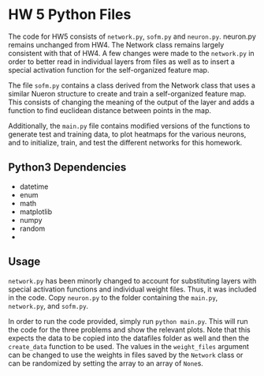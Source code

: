 # HW 5 Python Files
The code for HW5 consists of `network.py`, `sofm.py` and `neuron.py`. neuron.py remains unchanged from HW4.
The Network class remains largely consistent with that of HW4. A few changes were made to the `network.py` in
order to better read in individual layers from files as well as to insert a special activation function for the 
self-organized feature map.

The file `sofm.py` contains a class derived from the Network class that uses a similar Nueron structure to create
and train a self-organized feature map. This consists of changing the meaning of the output of the layer and adds
a function to find euclidean distance between points in the map.

Additionally, the `main.py` file contains modified versions of the functions to generate test and training data, 
to plot heatmaps for the various neurons, and to initialize, train, and test the different networks for this homework.

## Python3 Dependencies
- datetime
- enum
- math
- matplotlib
- numpy
- random
- 

## Usage
`network.py` has been minorly changed to account for substituting layers with special activation functions
and individual weight files. Thus, it was included in the code. Copy `neuron.py` to the folder containing the
`main.py`, `network.py`, and `sofm.py`.

In order to run the code provided, simply run `python main.py`. This will run the code for the three 
problems and show the relevant plots. Note that this expects the data to be copied into the datafiles
folder as well and then the `create_data` function to be used. The values in the `weight_files` argument
can be changed to use the weights in files saved by the `Network` class or can be randomized by setting
the array to an array of `None`s.